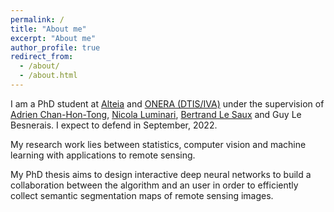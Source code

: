 ```yaml
---
permalink: /
title: "About me"
excerpt: "About me"
author_profile: true
redirect_from: 
  - /about/
  - /about.html
---
```

I am a PhD student at [Alteia](https://alteia.com/) and [ONERA (DTIS/IVA)](https://www.onera.fr/) under the supervision of [Adrien Chan-Hon-Tong](https://www.onera.fr/en/staff/adrien-chan-hon-tong), [Nicola Luminari](https://www.linkedin.com/in/nicola-luminari-0a873a31/?originalSubdomain=fr), [Bertrand Le Saux](https://blesaux.github.io/) and Guy Le Besnerais. I expect to defend in September, 2022.

My research work lies between statistics, computer vision and machine learning with applications to remote sensing.

My PhD thesis aims to design interactive deep neural networks to build a collaboration between the algorithm and an user in order to efficiently collect semantic segmentation maps of remote sensing images. 